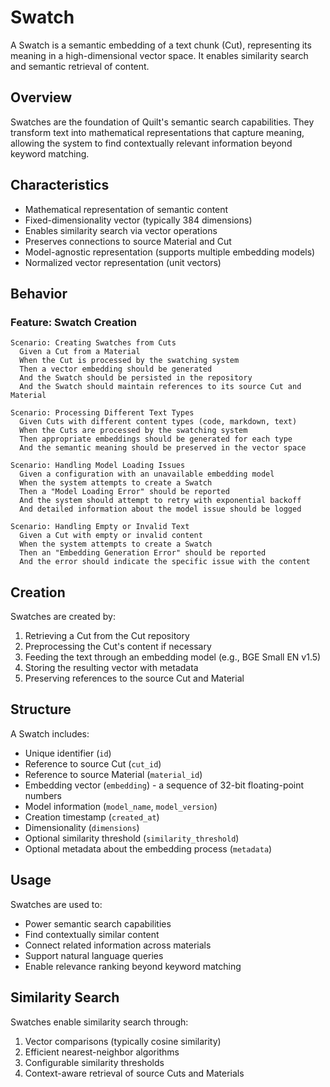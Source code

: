 # Swatch

A Swatch is a semantic embedding of a text chunk (Cut), representing its meaning in a high-dimensional vector space. It enables similarity search and semantic retrieval of content.

## Overview

Swatches are the foundation of Quilt's semantic search capabilities. They transform text into mathematical representations that capture meaning, allowing the system to find contextually relevant information beyond keyword matching.

## Characteristics

- Mathematical representation of semantic content
- Fixed-dimensionality vector (typically 384 dimensions)
- Enables similarity search via vector operations
- Preserves connections to source Material and Cut
- Model-agnostic representation (supports multiple embedding models)
- Normalized vector representation (unit vectors)

## Behavior

### Feature: Swatch Creation

```gherkin
Scenario: Creating Swatches from Cuts
  Given a Cut from a Material
  When the Cut is processed by the swatching system
  Then a vector embedding should be generated
  And the Swatch should be persisted in the repository
  And the Swatch should maintain references to its source Cut and Material

Scenario: Processing Different Text Types
  Given Cuts with different content types (code, markdown, text)
  When the Cuts are processed by the swatching system
  Then appropriate embeddings should be generated for each type
  And the semantic meaning should be preserved in the vector space

Scenario: Handling Model Loading Issues
  Given a configuration with an unavailable embedding model
  When the system attempts to create a Swatch
  Then a "Model Loading Error" should be reported
  And the system should attempt to retry with exponential backoff
  And detailed information about the model issue should be logged

Scenario: Handling Empty or Invalid Text
  Given a Cut with empty or invalid content
  When the system attempts to create a Swatch
  Then an "Embedding Generation Error" should be reported
  And the error should indicate the specific issue with the content
```

## Creation

Swatches are created by:

1. Retrieving a Cut from the Cut repository
2. Preprocessing the Cut's content if necessary
3. Feeding the text through an embedding model (e.g., BGE Small EN v1.5)
4. Storing the resulting vector with metadata
5. Preserving references to the source Cut and Material

## Structure

A Swatch includes:

- Unique identifier (`id`)
- Reference to source Cut (`cut_id`)
- Reference to source Material (`material_id`)
- Embedding vector (`embedding`) - a sequence of 32-bit floating-point numbers
- Model information (`model_name`, `model_version`)
- Creation timestamp (`created_at`)
- Dimensionality (`dimensions`)
- Optional similarity threshold (`similarity_threshold`)
- Optional metadata about the embedding process (`metadata`)

## Usage

Swatches are used to:

- Power semantic search capabilities
- Find contextually similar content
- Connect related information across materials
- Support natural language queries
- Enable relevance ranking beyond keyword matching

## Similarity Search

Swatches enable similarity search through:

1. Vector comparisons (typically cosine similarity)
2. Efficient nearest-neighbor algorithms
3. Configurable similarity thresholds
4. Context-aware retrieval of source Cuts and Materials
